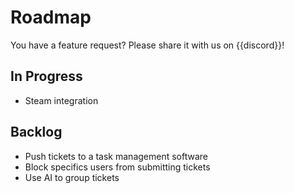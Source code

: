 # Roadmap

You have a feature request? Please share it with us on {{discord}}!

## In Progress
- Steam integration

## Backlog
- Push tickets to a task management software
- Block specifics users from submitting tickets
- Use AI to group tickets